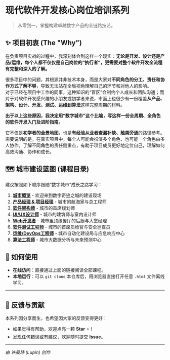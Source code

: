 # 现代软件开发核心岗位培训系列

> 从零到一，掌握构建卓越数字产品的全链路技艺。

## ✨ 项目初衷 (The "Why")

在负责项目实战的过程中，我深刻体会到这样一个现实：**无论是开发、设计还是产品/运维，每个人都不仅仅是自己岗位的“执行者”，更需要对整个软件开发全流程有完整和深入的了解。**

很多项目中的问题，其根源并非技术本身，而是大家对**不同角色的分工、责任和协作方式了解不够**，导致无法站在全局视角理解自己的环节和对他人的影响。  
对于已经在项目中工作的同事，这种知识的“盲区”会制约个人成长和团队沟通；而对于对软件开发感兴趣的小朋友或初学者来说，市面上也很少有一份覆盖**从产品、架构、设计、开发、测试、运维到算法**这样完整周期的材料。

**出于以上这些原因，我决定用“数字城市”这个比喻，写这样一份全周期、全角色的软件开发入门及进阶指南。**

它不仅是**初学者的全景地图**，也是**有经验从业者查漏补缺、触类旁通**的路径参考。  
需要说明的是，在真实项目中，每个人可能会扮演多个角色，也可能一个角色由多人协作。了解不同角色的责任侧重点，有助于项目成员更好地定位自己，理解如何高效沟通、协作和成长。


## 🗺️ 城市建设蓝图 (课程目录)

建议按照如下顺序跟随“数字城市”成长之路学习：

1.  **[城市概览](https://leadingthink.github.io/digital-city-tutorial/src/index.html)** - 欢迎来到数字奇迹之城的建设现场
2.  **[产品经理 & 项目经理](https://leadingthink.github.io/digital-city-tutorial/src/01_product_project_manager.html)** - 城市的航海家与总工程师
3.  **[软件架构师](https://leadingthink.github.io/digital-city-tutorial/src/02_software_architect.html)** - 城市的首席规划师
4.  **[UI/UX设计师](https://leadingthink.github.io/digital-city-tutorial/src/03_ui_ux_designer.html)** - 城市的建筑师与室内设计师
5.  **[Web开发者](https://leadingthink.github.io/digital-city-tutorial/src/04_web_developer.html)** - 城市里顶级餐厅的后厨与大堂经理
6.  **[软件测试工程师](https://leadingthink.github.io/digital-city-tutorial/src/05_software_tester.html)** - 城市的首席质检官与安全巡查员
7.  **[运维/DevOps工程师](https://leadingthink.github.io/digital-city-tutorial/src/06_devops_engineer.html)** - 城市自动化建设局与应急响应中心
8.  **[算法工程师](https://leadingthink.github.io/digital-city-tutorial/src/07_algorithm_engineer.html)** - 城市大数据分析与未来预测中心

## 🚀 如何使用

*   **在线访问**：直接通过上面的链接阅读全部课程。
*   **本地运行**：可以 `git clone` 本仓库后，用浏览器直接打开任意 `.html` 文件离线学习。


---

## 🌟 反馈与贡献

本系列因分享而生，也希望因大家的反馈变得更好：

*   如果觉得有帮助，欢迎点亮一颗 **Star** ⭐！
*   发现任何错误或有建议，欢迎随时提交 **Issue**。

---

*由 许展玮 (Lupin) 创作*

